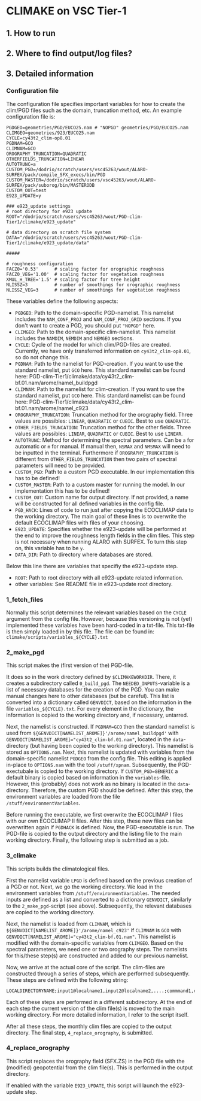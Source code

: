 # CLIMAKE on VSC Tier-1

## 1. How to run

## 2. Where to find output/log files?

## 3. Detailed information

### Configuration file

The configuration file specifies important variables for how to create the clim/PGD files such as the domain, truncation method, etc. An example configuration file is:

```
PGDGEO=geometries/PGD/EUCO25.nam # "NOPGD" geometries/PGD/EUCO25.nam
CLIMGEO=geometries/923/EUCO25.nam
CYCLE=cy43t2_clim-op8.01
PGDNAM=GCO
CLIMNAM=GCO
OROGRAPHY_TRUNCATION=QUADRATIC
OTHERFIELDS_TRUNCATION=LINEAR
AUTOTRUNC=a
CUSTOM_PGD=/dodrio/scratch/users/vsc45263/wout/ALARO-SURFEX/pack/compile_SFX_execs/bin/PGD
CUSTOM_MASTER=/dodrio/scratch/users/vsc45263/wout/ALARO-SURFEX/pack/suborog/bin/MASTERODB
CUSTOM_OUT=test
E923_UPDATE=y

### e923_update settings
# root directory for e923 update
ROOT="/dodrio/scratch/users/vsc45263/wout/PGD-clim-Tier1/climake/e923_update"

# data directory on scratch file system
DATA="/dodrio/scratch/users/vsc45263/wout/PGD-clim-Tier1/climake/e923_update/data"

#####

# roughness configuration
FACZ0='0.53'      # scaling factor for orographic roughness
FACZ0_VEG='1.00'  # scaling factor for vegetation roughness
XMUL_H_TREE='1.5' # scaling factor for tree height
NLISSZ=3          # number of smoothings for orographic roughness
NLISSZ_VEG=3      # number of smoothings for vegetation roughness
```

These variables define the following aspects:
- `PGDGEO`: Path to the domain-specific PGD-namelist. This namelist includes the `NAM_CONF_PROJ` and `NAM_CONF_PROJ_GRID` sections. If you don't want to create a PGD, you should put `"NOPGD"` here.
- `CLIMGEO`: Path to the domain-specific clim-namelist. This namelist includes the `NAMDIM`, `NEMDIM` and `NEMGEO` sections.
- `CYCLE`: Cycle of the model for which clim/PGD-files are created. Currently, we have only transferred information on `cy43t2_clim-op8.01`, so do not change this.
- `PGDNAM`: Path to the namelist for PGD-creation. If you want to use the standard namelist, put `GCO` here. This standard namelist can be found here: PGD-clim-Tier1/climake/data/cy43t2_clim-bf.01.nam/arome/namel_buildpgd
- `CLIMNAM`: Path to the namelist for clim-creation. If you want to use the standard namelist, put `GCO` here. This standard namelist can be found here: PGD-clim-Tier1/climake/data/cy43t2_clim-bf.01.nam/arome/namel_c923
- `OROGRAPHY_TRUNCATION`: Truncation method for the orography field. Three values are possibles: `LINEAR`, `QUADRATIC` or `CUBIC`. Best to use `QUADRATIC`.
- `OTHER_FIELDS_TRUNCATION`: Truncation method for the other fields. Three values are possibles: `LINEAR`, `QUADRATIC` or `CUBIC`. Best to use `LINEAR`.
- `AUTOTRUNC`: Method for determining the spectral parameters. Can be `a` for automatic or `m` for manual. If manual then, `NSMAX` and `NMSMAX` will need to be inputted in the terminal. Furthermore if `OROGRAPHY_TRUNCATION` is different from `OTHER_FIELDS_TRUNCATION` then two pairs of spectral parameters will need to be provided.
- `CUSTOM_PGD`: Path to a custom PGD executable. In our implementation this has to be defined!
- `CUSTOM_MASTER`: Path to a custom master for running the model. In our implementation this has to be defined!
- `CUSTOM_OUT`: Custom name for output directory. If not provided, a name will be constructed for all defined variables in the config file.
- `PGD_HACK`: Lines of code to run just after copying the ECOCLIMAP data to the working directory. The main goal of these lines is to overwrite the default ECOCLIMAP files with files of your choosing. 
- `E923_UPDATE`: Specifies whether the e923-update will be performed at the end to improve the roughness length fields in the clim files. This step is not necessary when running ALARO with SURFEX. To turn this step on, this variable has to be `y`.
- `DATA_DIR`: Path to directory where databases are stored.

Below this line there are variables that specifiy the e923-update step.
- `ROOT`: Path to root directory with all e923-update related information.
- other variables: See README file in e923-update root directory.


### 1_fetch_files

Normally this script determines the relevant variables based on the `CYCLE` argument from the config file. However, because this versioning is not (yet) implemented these variables have been hard-coded in a txt-file. This txt-file is then simply loaded in by this file. The file can be found in: `climake/scripts/variables_${CYCLE}.txt`

### 2_make_pgd

This script makes the (first version of the) PGD-file.

It does so in the work directory defined by `$CLIMAKEWORKDIR`. There, it creates a subdirectory called `0_build_pgd`. The `NEEDED_INPUTS`-variable is a list of necessary databases for the creation of the PGD. You can make manual changes here to other databases (but be careful). This list is converted into a dictionary called `GENVDICT`, based on the information in the file `variables_${CYCLE}.txt`. For every element in the dictionary, the information is copied to the working directory and, if necessary, untarred. 

Next, the namelist is constructed. If `PGDNAM=GCO` then the standard namelist is used from `${GENVDICT[NAMELIST_AROME]}'/arome/namel_buildpgd'` with `GENVDICT[NAMELIST_AROME]="cy43t2_clim-bf.01.nam"`, located in the `data`-directory (but having been copied to the working directory). This namelist is stored as `OPTIONS.nam`. Next, this namelist is updated with variables from the domain-specific namelist `PGDGEO` from the config file. This editing is applied in-place to `OPTIONS.nam` with the tool `/stuff/xpnam`. Subsequently,  the PGD-exectubale is copied to the working directory. If `CUSTOM_PGD=GENERIC` a default binary is copied based on information in the `variables`-file. However, this (probably) does not work as no binary is located in the `data`-directory. Therefore, the custom PGD should be defined. After this step, the environment variables are loaded from the file `/stuff/environmentVariables`. 

Before running the executable, we first overwrite the ECOCLIMAP I files with our own ECOCLIMAP II files. After this step, these new files can be overwritten again if `PGDHACK` is defined. Now, the PGD-executable is run. The PGD-file is copied to the output directory and the listing file to the main working directory. Finally, the following step is submitted as a job. 

### 3_climake

This scripts builds the climatological files.

First the namelist variable `LPGD` is defined based on the previous creation of a PGD or not. Next, we go the working directory. We load in the environment variables from `/stuff/environmentVariables`. The needed inputs are defined as a list and converted to a dictionary `GENVDICT`, similarly to the `2_make_pgd`-script (see above). Subsequently, the relevant databases are copied to the working directory. 

Next, the namelist is loaded from `CLIMNAM`, which is `${GENVDICT[NAMELIST_AROME]}'/arome/namel_c923'` if `CLIMNAM` is `GCO` with `GENVDICT[NAMELIST_AROME]="cy43t2_clim-bf.01.nam"`. This namelist is modified with the domain-specific variables from `CLIMGEO`. Based on the spectral parameters, we need one or two orography steps. The namelists for this/these step(s) are constructed and added to our previous namelist.

Now, we arrive at the actual core of the script. The clim-files are constructed through a series of steps, which are performed subsequently. These steps are defined with the following string: 
```
LOCALDIRECTORYNAME;input1@localname1,input2@localname2,....;commmand1,command2,...
```
Each of these steps are performed in a different subdirectory. At the end of each step the current version of the clim file(s) is moved to the main working directory. For more detailed information, I refer to the script itself.

After all these steps, the monthly clim files are copied to the output directory. The final step, `4_replace_orography`, is submitted.

### 4_replace_orography

This script replaces the orography field (SFX.ZS) in the PGD file with the (modified) geopotential from the clim file(s). This is performed in the output directory. 

If enabled with the variable `E923_UPDATE`, this script will launch the e923-update step. 
